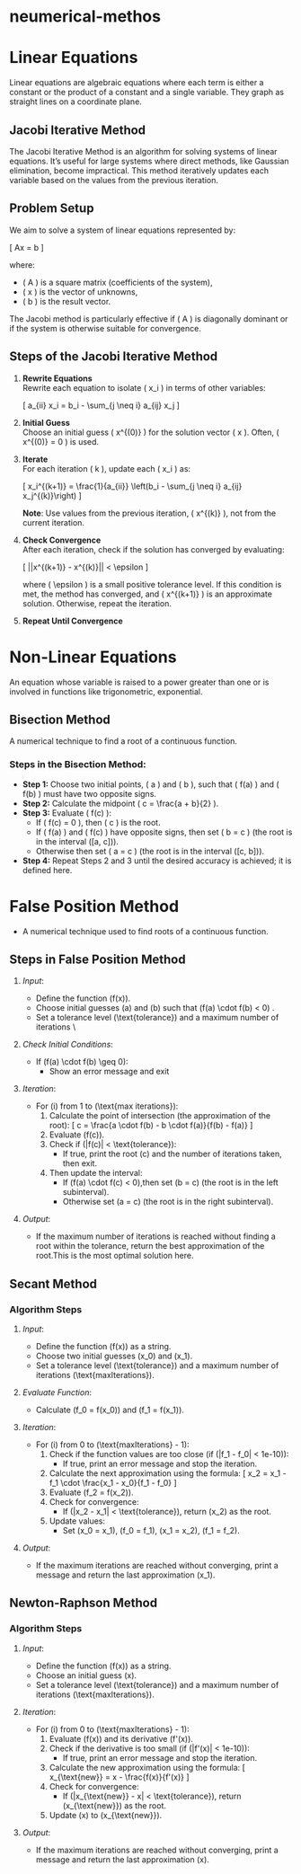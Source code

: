 # neumerical-methos

# Linear Equations
Linear equations are algebraic equations where each term is either a constant or the product of a constant and a single variable. They graph as straight lines on a coordinate plane. 

## Jacobi Iterative Method

The Jacobi Iterative Method is an algorithm for solving systems of linear equations. It’s useful for large systems where direct methods, like Gaussian elimination, become impractical. This method iteratively updates each variable based on the values from the previous iteration.

## Problem Setup

We aim to solve a system of linear equations represented by:

\[
Ax = b
\]

where:
- \( A \) is a square matrix (coefficients of the system),
- \( x \) is the vector of unknowns,
- \( b \) is the result vector.

The Jacobi method is particularly effective if \( A \) is diagonally dominant or if the system is otherwise suitable for convergence.

## Steps of the Jacobi Iterative Method

1. **Rewrite Equations**  
   Rewrite each equation to isolate \( x_i \) in terms of other variables:

   \[
   a_{ii} x_i = b_i - \sum_{j \neq i} a_{ij} x_j
   \]

2. **Initial Guess**  
   Choose an initial guess \( x^{(0)} \) for the solution vector \( x \). Often, \( x^{(0)} = 0 \) is used.

3. **Iterate**  
   For each iteration \( k \), update each \( x_i \) as:

   \[
   x_i^{(k+1)} = \frac{1}{a_{ii}} \left(b_i - \sum_{j \neq i} a_{ij} x_j^{(k)}\right)
   \]

   **Note**: Use values from the previous iteration, \( x^{(k)} \), not from the current iteration.

4. **Check Convergence**  
   After each iteration, check if the solution has converged by evaluating:

   \[
   ||x^{(k+1)} - x^{(k)}|| < \epsilon
   \]

   where \( \epsilon \) is a small positive tolerance level. If this condition is met, the method has converged, and \( x^{(k+1)} \) is an approximate solution. Otherwise, repeat the iteration.

5. **Repeat Until Convergence**


# Non-Linear Equations
An equation whose variable is raised to a power greater than one or is involved in functions like trigonometric, exponential.

## Bisection Method
A numerical technique to find a root of a continuous function.

### Steps in the Bisection Method:
- **Step 1:** Choose two initial points, \( a \) and \( b \), such that \( f(a) \) and \( f(b) \) must have two opposite signs.
- **Step 2:** Calculate the midpoint \( c = \frac{a + b}{2} \).
- **Step 3:** Evaluate \( f(c) \):
  - If \( f(c) = 0 \), then \( c \) is the root.
  - If \( f(a) \) and \( f(c) \) have opposite signs, then set \( b = c \) (the root is in the interval \([a, c]\)).
  - Otherwise then set \( a = c \) (the root is in the interval \([c, b]\)).
- **Step 4:** Repeat Steps 2 and 3 until the desired accuracy is achieved; it is defined here.



# False Position Method
  - A numerical technique used to find roots of a continuous function. 
  
## Steps in False Position Method

1. *Input*:
   - Define the function \(f(x)\).
   - Choose initial guesses \(a\) and \(b\) such that \(f(a) \cdot f(b) < 0\) .
   - Set a tolerance level \(\text{tolerance}\) and a maximum number of iterations \

2. *Check Initial Conditions*:
   - If \(f(a) \cdot f(b) \geq 0\):
     - Show an error message and exit

3. *Iteration*:
   - For \(i\) from 1 to \(\text{max iterations}\):
     1. Calculate the point of intersection (the approximation of the root):
        \[
        c = \frac{a \cdot f(b) - b \cdot f(a)}{f(b) - f(a)}
        \]
     2. Evaluate \(f(c)\).
     3. Check if \(|f(c)| < \text{tolerance}\):
        - If true, print the root \(c\) and the number of iterations taken, then exit.
     4. Then update the interval:
        - If \(f(a) \cdot f(c) < 0\),then set \(b = c\) (the root is in the left subinterval).
        - Otherwise set \(a = c\) (the root is in the right subinterval).

1. *Output*:
   - If the maximum number of iterations is reached without finding a root within the tolerance, return the best approximation of the root.This is the most optimal solution here.



## Secant Method



### Algorithm Steps

1. *Input*:
   - Define the function \(f(x)\) as a string.
   - Choose two initial guesses \(x_0\) and \(x_1\).
   - Set a tolerance level \(\text{tolerance}\) and a maximum number of iterations \(\text{maxIterations}\).

2. *Evaluate Function*:
   - Calculate \(f_0 = f(x_0)\) and \(f_1 = f(x_1)\).

3. *Iteration*:
   - For \(i\) from 0 to \(\text{maxIterations} - 1\):
     1. Check if the function values are too close (if \(|f_1 - f_0| < 1e-10\)):
        - If true, print an error message and stop the iteration.
     2. Calculate the next approximation using the formula:
        \[
        x_2 = x_1 - f_1 \cdot \frac{x_1 - x_0}{f_1 - f_0}
        \]
     3. Evaluate \(f_2 = f(x_2)\).
     4. Check for convergence:
        - If \(|x_2 - x_1| < \text{tolerance}\), return \(x_2\) as the root.
     5. Update values:
        - Set \(x_0 = x_1\), \(f_0 = f_1\), \(x_1 = x_2\), \(f_1 = f_2\).

4. *Output*:
   - If the maximum iterations are reached without converging, print a message and return the last approximation \(x_1\).

## Newton-Raphson Method

### Algorithm Steps

1. *Input*:
   - Define the function \(f(x)\) as a string.
   - Choose an initial guess \(x\).
   - Set a tolerance level \(\text{tolerance}\) and a maximum number of iterations \(\text{maxIterations}\).

2. *Iteration*:
   - For \(i\) from 0 to \(\text{maxIterations} - 1\):
     1. Evaluate \(f(x)\) and its derivative \(f'(x)\).
     2. Check if the derivative is too small (if \(|f'(x)| < 1e-10\)):
        - If true, print an error message and stop the iteration.
     3. Calculate the new approximation using the formula:
        \[
        x_{\text{new}} = x - \frac{f(x)}{f'(x)}
        \]
     4. Check for convergence:
        - If \(|x_{\text{new}} - x| < \text{tolerance}\), return \(x_{\text{new}}\) as the root.
     5. Update \(x\) to \(x_{\text{new}}\).

3. *Output*:
   - If the maximum iterations are reached without converging, print a message and return the last approximation \(x\).


# 

